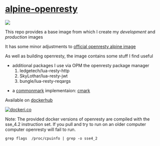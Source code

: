 # [alpine-openresty](https://github.com/grantmacken/alpine-openresty)



[![](https://github.com/grantmacken/alpine-xqerl/workflows/CI/badge.svg)](https://github.com/grantmacken/alpine-openresty/actions)

This repo provides a base image from which I create my *development* and *production* images

It has some minor adjustments to [official openresty alpine image](https://github.com/openresty/docker-openresty/blob/master/alpine/Dockerfile)

As well as building openresty, the image contains some stuff I find useful 
 - additional packages I use via OPM the openresty package manager 
    1. ledgetech/lua-resty-http
    2. SkyLothar/lua-resty-jwt
    3. bungle/lua-resty-reqargs
<!--  - Nginx::Test the openresty data driven test framework. -->
 - a [commonmark](https://github.com/commonmark/CommonMark) implementaion: [cmark](https://github.com/commonmark/cmark)


Available on [dockerhub](https://hub.docker.com/r/grantmacken/alpine-openresty)

[![dockeri.co](https://dockeri.co/image/grantmacken/alpine-openresty)](https://hub.docker.com/r/grantmacken/alpine-openresty)

Note: The provided docker versions of openresty are compiled with the sse_4.2 instruction set.
If you pull and try to run on an older computer computer openresty will fail to run.

```
grep flags  /proc/cpuinfo | grep -o sse4_2
```

